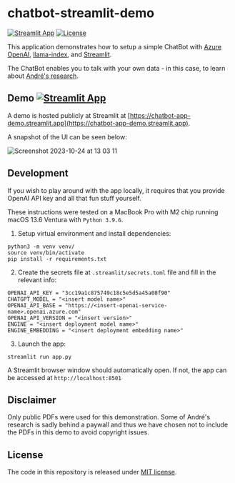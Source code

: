 # chatbot-streamlit-demo

[![Streamlit App](https://static.streamlit.io/badges/streamlit_badge_black_white.svg)](https://chatbot-app-demo.streamlit.app)
[![License](https://img.shields.io/badge/License-MIT-green.svg)](https://opensource.org/licenses/MIT)

This application demonstrates how to setup a simple ChatBot with [Azure OpenAI](https://azure.microsoft.com/en-us/products/ai-services/openai-service), [llama-index](https://docs.llamaindex.ai/en/stable/), and [Streamlit](https://streamlit.io).

The ChatBot enables you to talk with your own data - in this case, to learn about [André's research](https://scholar.google.com/citations?user=U20zUHQAAAAJ).

## Demo [![Streamlit App](https://static.streamlit.io/badges/streamlit_badge_black_white.svg)](https://chatbot-app-demo.streamlit.app)

A demo is hosted publicly at Streamlit at [https://chatbot-app-demo.streamlit.app](https://chatbot-app-demo.streamlit.app).

A snapshot of the UI can be seen below:

![Screenshot 2023-10-24 at 13 03 11](https://github.com/andreped/chatbot-streamlit-demo/assets/29090665/ba82787a-71fc-4d6c-9ae0-c11417df2841)

## Development

If you wish to play around with the app locally, it requires that you provide OpenAI API key and all that fun stuff yourself.

These instructions were tested on a MacBook Pro with M2 chip running macOS 13.6 Ventura with `Python 3.9.6`.

1. Setup virtual environment and install dependencies:
```
python3 -m venv venv/
source venv/bin/activate
pip install -r requirements.txt
```

2. Create the secrets file at `.streamlit/secrets.toml` file and fill in the relevant info:
```
OPENAI_API_KEY = "3cc19a1c875749c18c5e5d5a45a08f90"
CHATGPT_MODEL = "<insert model name>"
OPENAI_API_BASE = "https://<insert-openai-service-name>.openai.azure.com"
OPENAI_API_VERSION = "<insert version>"
ENGINE = "<insert deployment model name>"
ENGINE_EMBEDDING = "<insert deployment embedding name>"
```

3. Launch the app:
```
streamlit run app.py
```

A Streamlit browser window should automatically open. If not, the app can be accessed at `http://localhost:8501`

## Disclaimer

Only public PDFs were used for this demonstration. Some of André's research is sadly behind a paywall and thus we have chosen not to include the PDFs in this demo to avoid copyright issues.

## License

The code in this repository is released under [MIT license](https://github.com/andreped/chatbot-streamlit-demo/blob/main/LICENSE).
